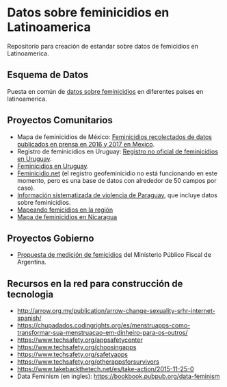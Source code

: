 # Datos sobre feminicidios en Latinoamerica

Repositorio para creación de estandar sobre datos de femicidios en Latinoamerica.

## Esquema de Datos

Puesta en común de [datos sobre feminicidios](docs/introduccion.md) en diferentes paises en latinoamerica.

## Proyectos Comunitarios

* Mapa de feminicidios de México:  [Feminicidios recolectados de datos publicados en prensa en 2016 y 2017 en Mexico](https://aristeguinoticias.com/2104/mexico/crean-en-google-mapa-de-feminicidios-en-mexico-interactivo/).
* Registro de feminicidios en Uruguay: [Registro no oficial de feminicidios en Uruguay](https://sites.google.com/view/feminicidiouruguay).
* [Feminicidios en Uruguay](https://www.facebook.com/notes/feminicidio-uruguay/femicidiofeminicidio/1655396977883366/).
* [Feminicidio.net](https://informes.feminicidio.net/listado-de-feminicidios-y-otros-asesinatos-de-mujeres-en-2018/) (el registro geofeminicidio no está funcionando en este momento, pero es una base de datos con alrededor de 50 campos por caso).
* [Información sistematizada de violencia de Paraguay](http://informativomujer.org.py/cuadros/), que incluye datos sobre feminicidios.
* [Mapeando femicidios en la región](https://www.google.com/maps/d/u/0/viewer?ll=-0.8483637028616582%2C-74.79742390000001&hl=en&z=3&mid=1y2xG5YwASOtwMve2BT9zOOrIQKs)
* [Mapa de feminicidios en Nicaragua](https://seleneyang.carto.com/builder/14f3a6a1-03ce-47df-b3e7-bf1bd7b36298/embed)



## Proyectos Gobierno

* [Propuesta de medición de femicidios](https://www.mpf.gob.ar/ufem/files/2017/11/UFEM_Medici%C3%B3nFemicidios2017.pdf) del Ministerio Público Fiscal de Argentina.

## Recursos en la red para construcción de tecnologia

* http://arrow.org.my/publication/arrow-change-sexuality-srhr-internet-spanish/
* https://chupadados.codingrights.org/es/menstruapps-como-transformar-sua-menstruacao-em-dinheiro-para-os-outros/
* https://www.techsafety.org/appsafetycenter
* https://www.techsafety.org/choosingapps
* https://www.techsafety.org/safetyapps
* https://www.techsafety.org/otherappsforsurvivors
* https://www.takebackthetech.net/es/take-action/2015-11-25-0
* Data Feminism (en ingles): https://bookbook.pubpub.org/data-feminism
